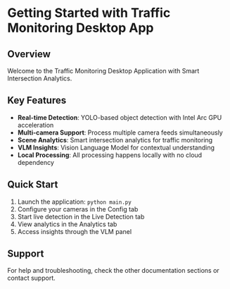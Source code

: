 # Getting Started with Traffic Monitoring Desktop App

## Overview
Welcome to the Traffic Monitoring Desktop Application with Smart Intersection Analytics.

## Key Features
- **Real-time Detection**: YOLO-based object detection with Intel Arc GPU acceleration
- **Multi-camera Support**: Process multiple camera feeds simultaneously  
- **Scene Analytics**: Smart intersection analytics for traffic monitoring
- **VLM Insights**: Vision Language Model for contextual understanding
- **Local Processing**: All processing happens locally with no cloud dependency

## Quick Start
1. Launch the application: `python main.py`
2. Configure your cameras in the Config tab
3. Start live detection in the Live Detection tab
4. View analytics in the Analytics tab
5. Access insights through the VLM panel

## Support
For help and troubleshooting, check the other documentation sections or contact support.
